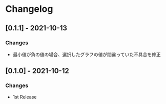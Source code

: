 # Changelog

## [0.1.1] - 2021-10-13

### Changes

- 最小値が負の値の場合、選択したグラフの値が間違っていた不具合を修正

## [0.1.0] - 2021-10-12

### Changes

- 1st Release

